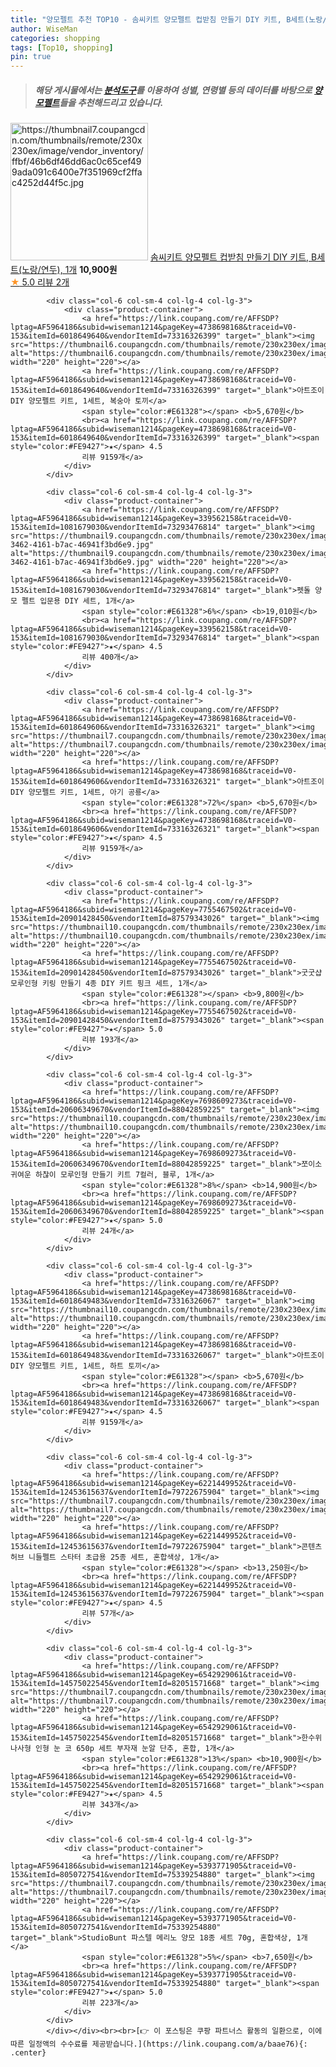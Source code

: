 ```yaml
---
title: "양모펠트 추천 TOP10 - 솜씨키트 양모펠트 컵받침 만들기 DIY 키트, B세트(노랑/연두), 1개"
author: WiseMan
categories: shopping
tags: [Top10, shopping]
pin: true
---
```


> ##### 해당 게시물에서는 [**분석도구**](https://itemscout.io/)를 이용하여 **성별**, **연령별** 등의 데이터를 바탕으로 [**양모펠트**](https://link.coupang.com/a/baae76)들을 추천해드리고 있습니다.
<div class="container"><div class="row">
            <div class="col-6 col-sm-4 col-lg-4 col-lg-3">
                <div class="product-container">
                    <a href="https://link.coupang.com/re/AFFSDP?lptag=AF5964186&subid=wiseman1214&pageKey=7518163652&traceid=V0-153&itemId=19713206345&vendorItemId=85295846638" target="_blank"><img src="https://thumbnail7.coupangcdn.com/thumbnails/remote/230x230ex/image/vendor_inventory/ffbf/46b6df46dd6ac0c65cef499ada091c6400e7f351969cf2ffac4252d44f5c.jpg" alt="https://thumbnail7.coupangcdn.com/thumbnails/remote/230x230ex/image/vendor_inventory/ffbf/46b6df46dd6ac0c65cef499ada091c6400e7f351969cf2ffac4252d44f5c.jpg" width="220" height="220"></a>
                    <a href="https://link.coupang.com/re/AFFSDP?lptag=AF5964186&subid=wiseman1214&pageKey=7518163652&traceid=V0-153&itemId=19713206345&vendorItemId=85295846638" target="_blank">솜씨키트 양모펠트 컵받침 만들기 DIY 키트, B세트(노랑/연두), 1개</a>
                    <span style="color:#E61328"></span> <b>10,900원</b>
                    <br><a href="https://link.coupang.com/re/AFFSDP?lptag=AF5964186&subid=wiseman1214&pageKey=7518163652&traceid=V0-153&itemId=19713206345&vendorItemId=85295846638" target="_blank"><span style="color:#FE9427">★</span> 5.0
                    리뷰 2개</a>
                </div>
            </div>
            
            <div class="col-6 col-sm-4 col-lg-4 col-lg-3">
                <div class="product-container">
                    <a href="https://link.coupang.com/re/AFFSDP?lptag=AF5964186&subid=wiseman1214&pageKey=4738698168&traceid=V0-153&itemId=6018649640&vendorItemId=73316326399" target="_blank"><img src="https://thumbnail6.coupangcdn.com/thumbnails/remote/230x230ex/image/rs_quotation_api/exhm8qcv/90b90ba38c17435f80f1d45ef6705b7a.jpg" alt="https://thumbnail6.coupangcdn.com/thumbnails/remote/230x230ex/image/rs_quotation_api/exhm8qcv/90b90ba38c17435f80f1d45ef6705b7a.jpg" width="220" height="220"></a>
                    <a href="https://link.coupang.com/re/AFFSDP?lptag=AF5964186&subid=wiseman1214&pageKey=4738698168&traceid=V0-153&itemId=6018649640&vendorItemId=73316326399" target="_blank">아트조이 DIY 양모펠트 키트, 1세트, 복숭아 토끼</a>
                    <span style="color:#E61328"></span> <b>5,670원</b>
                    <br><a href="https://link.coupang.com/re/AFFSDP?lptag=AF5964186&subid=wiseman1214&pageKey=4738698168&traceid=V0-153&itemId=6018649640&vendorItemId=73316326399" target="_blank"><span style="color:#FE9427">★</span> 4.5
                    리뷰 9159개</a>
                </div>
            </div>
            
            <div class="col-6 col-sm-4 col-lg-4 col-lg-3">
                <div class="product-container">
                    <a href="https://link.coupang.com/re/AFFSDP?lptag=AF5964186&subid=wiseman1214&pageKey=339562158&traceid=V0-153&itemId=1081679030&vendorItemId=73293476814" target="_blank"><img src="https://thumbnail9.coupangcdn.com/thumbnails/remote/230x230ex/image/retail/images/2021/01/04/14/9/78d29df3-3462-4161-b7ac-46941f3bd6e9.jpg" alt="https://thumbnail9.coupangcdn.com/thumbnails/remote/230x230ex/image/retail/images/2021/01/04/14/9/78d29df3-3462-4161-b7ac-46941f3bd6e9.jpg" width="220" height="220"></a>
                    <a href="https://link.coupang.com/re/AFFSDP?lptag=AF5964186&subid=wiseman1214&pageKey=339562158&traceid=V0-153&itemId=1081679030&vendorItemId=73293476814" target="_blank">펫돌 양모 펠트 입문용 DIY 세트, 1개</a>
                    <span style="color:#E61328">6%</span> <b>19,010원</b>
                    <br><a href="https://link.coupang.com/re/AFFSDP?lptag=AF5964186&subid=wiseman1214&pageKey=339562158&traceid=V0-153&itemId=1081679030&vendorItemId=73293476814" target="_blank"><span style="color:#FE9427">★</span> 4.5
                    리뷰 400개</a>
                </div>
            </div>
            
            <div class="col-6 col-sm-4 col-lg-4 col-lg-3">
                <div class="product-container">
                    <a href="https://link.coupang.com/re/AFFSDP?lptag=AF5964186&subid=wiseman1214&pageKey=4738698168&traceid=V0-153&itemId=6018649606&vendorItemId=73316326321" target="_blank"><img src="https://thumbnail7.coupangcdn.com/thumbnails/remote/230x230ex/image/rs_quotation_api/j3mn5flo/a1fca1c70da045288af6b1320c02a3c7.jpg" alt="https://thumbnail7.coupangcdn.com/thumbnails/remote/230x230ex/image/rs_quotation_api/j3mn5flo/a1fca1c70da045288af6b1320c02a3c7.jpg" width="220" height="220"></a>
                    <a href="https://link.coupang.com/re/AFFSDP?lptag=AF5964186&subid=wiseman1214&pageKey=4738698168&traceid=V0-153&itemId=6018649606&vendorItemId=73316326321" target="_blank">아트조이 DIY 양모펠트 키트, 1세트, 아기 공룡</a>
                    <span style="color:#E61328">72%</span> <b>5,670원</b>
                    <br><a href="https://link.coupang.com/re/AFFSDP?lptag=AF5964186&subid=wiseman1214&pageKey=4738698168&traceid=V0-153&itemId=6018649606&vendorItemId=73316326321" target="_blank"><span style="color:#FE9427">★</span> 4.5
                    리뷰 9159개</a>
                </div>
            </div>
            
            <div class="col-6 col-sm-4 col-lg-4 col-lg-3">
                <div class="product-container">
                    <a href="https://link.coupang.com/re/AFFSDP?lptag=AF5964186&subid=wiseman1214&pageKey=7755467502&traceid=V0-153&itemId=20901428450&vendorItemId=87579343026" target="_blank"><img src="https://thumbnail10.coupangcdn.com/thumbnails/remote/230x230ex/image/vendor_inventory/4b29/5858b88b8fc37dc7328a84ecbbf0adcc5df51245890e69b3ae92e45e0a10.png" alt="https://thumbnail10.coupangcdn.com/thumbnails/remote/230x230ex/image/vendor_inventory/4b29/5858b88b8fc37dc7328a84ecbbf0adcc5df51245890e69b3ae92e45e0a10.png" width="220" height="220"></a>
                    <a href="https://link.coupang.com/re/AFFSDP?lptag=AF5964186&subid=wiseman1214&pageKey=7755467502&traceid=V0-153&itemId=20901428450&vendorItemId=87579343026" target="_blank">굿굿샵 모루인형 키링 만들기 4종 DIY 키트 핑크 세트, 1개</a>
                    <span style="color:#E61328"></span> <b>9,800원</b>
                    <br><a href="https://link.coupang.com/re/AFFSDP?lptag=AF5964186&subid=wiseman1214&pageKey=7755467502&traceid=V0-153&itemId=20901428450&vendorItemId=87579343026" target="_blank"><span style="color:#FE9427">★</span> 5.0
                    리뷰 193개</a>
                </div>
            </div>
            
            <div class="col-6 col-sm-4 col-lg-4 col-lg-3">
                <div class="product-container">
                    <a href="https://link.coupang.com/re/AFFSDP?lptag=AF5964186&subid=wiseman1214&pageKey=7698609273&traceid=V0-153&itemId=20606349670&vendorItemId=88042859225" target="_blank"><img src="https://thumbnail10.coupangcdn.com/thumbnails/remote/230x230ex/image/vendor_inventory/341d/170c8a874e390d4e6b7bc20f64a6aa897e2e427a5e09a2f78586e8a33b18.jpg" alt="https://thumbnail10.coupangcdn.com/thumbnails/remote/230x230ex/image/vendor_inventory/341d/170c8a874e390d4e6b7bc20f64a6aa897e2e427a5e09a2f78586e8a33b18.jpg" width="220" height="220"></a>
                    <a href="https://link.coupang.com/re/AFFSDP?lptag=AF5964186&subid=wiseman1214&pageKey=7698609273&traceid=V0-153&itemId=20606349670&vendorItemId=88042859225" target="_blank">쪼이소 귀여운 하찮이 모루인형 만들기 키트 7컬러, 블루, 1개</a>
                    <span style="color:#E61328">8%</span> <b>14,900원</b>
                    <br><a href="https://link.coupang.com/re/AFFSDP?lptag=AF5964186&subid=wiseman1214&pageKey=7698609273&traceid=V0-153&itemId=20606349670&vendorItemId=88042859225" target="_blank"><span style="color:#FE9427">★</span> 5.0
                    리뷰 24개</a>
                </div>
            </div>
            
            <div class="col-6 col-sm-4 col-lg-4 col-lg-3">
                <div class="product-container">
                    <a href="https://link.coupang.com/re/AFFSDP?lptag=AF5964186&subid=wiseman1214&pageKey=4738698168&traceid=V0-153&itemId=6018649483&vendorItemId=73316326067" target="_blank"><img src="https://thumbnail10.coupangcdn.com/thumbnails/remote/230x230ex/image/rs_quotation_api/quh5xgfo/210928762df0497f8317b0013093b99f.jpg" alt="https://thumbnail10.coupangcdn.com/thumbnails/remote/230x230ex/image/rs_quotation_api/quh5xgfo/210928762df0497f8317b0013093b99f.jpg" width="220" height="220"></a>
                    <a href="https://link.coupang.com/re/AFFSDP?lptag=AF5964186&subid=wiseman1214&pageKey=4738698168&traceid=V0-153&itemId=6018649483&vendorItemId=73316326067" target="_blank">아트조이 DIY 양모펠트 키트, 1세트, 하트 토끼</a>
                    <span style="color:#E61328"></span> <b>5,670원</b>
                    <br><a href="https://link.coupang.com/re/AFFSDP?lptag=AF5964186&subid=wiseman1214&pageKey=4738698168&traceid=V0-153&itemId=6018649483&vendorItemId=73316326067" target="_blank"><span style="color:#FE9427">★</span> 4.5
                    리뷰 9159개</a>
                </div>
            </div>
            
            <div class="col-6 col-sm-4 col-lg-4 col-lg-3">
                <div class="product-container">
                    <a href="https://link.coupang.com/re/AFFSDP?lptag=AF5964186&subid=wiseman1214&pageKey=6221449952&traceid=V0-153&itemId=12453615637&vendorItemId=79722675904" target="_blank"><img src="https://thumbnail7.coupangcdn.com/thumbnails/remote/230x230ex/image/rs_quotation_api/rzvxsyav/1b92c92f592e4af2bec5eb1ee1e998d5.jpg" alt="https://thumbnail7.coupangcdn.com/thumbnails/remote/230x230ex/image/rs_quotation_api/rzvxsyav/1b92c92f592e4af2bec5eb1ee1e998d5.jpg" width="220" height="220"></a>
                    <a href="https://link.coupang.com/re/AFFSDP?lptag=AF5964186&subid=wiseman1214&pageKey=6221449952&traceid=V0-153&itemId=12453615637&vendorItemId=79722675904" target="_blank">콘텐츠허브 니들펠트 스타터 초급용 25종 세트, 혼합색상, 1개</a>
                    <span style="color:#E61328"></span> <b>13,250원</b>
                    <br><a href="https://link.coupang.com/re/AFFSDP?lptag=AF5964186&subid=wiseman1214&pageKey=6221449952&traceid=V0-153&itemId=12453615637&vendorItemId=79722675904" target="_blank"><span style="color:#FE9427">★</span> 4.5
                    리뷰 57개</a>
                </div>
            </div>
            
            <div class="col-6 col-sm-4 col-lg-4 col-lg-3">
                <div class="product-container">
                    <a href="https://link.coupang.com/re/AFFSDP?lptag=AF5964186&subid=wiseman1214&pageKey=6542929061&traceid=V0-153&itemId=14575022545&vendorItemId=82051571668" target="_blank"><img src="https://thumbnail7.coupangcdn.com/thumbnails/remote/230x230ex/image/vendor_inventory/9c1b/1b9f563eca2e7e43938525ed336118210a8587021031eb280c5e79b84ad4.jpg" alt="https://thumbnail7.coupangcdn.com/thumbnails/remote/230x230ex/image/vendor_inventory/9c1b/1b9f563eca2e7e43938525ed336118210a8587021031eb280c5e79b84ad4.jpg" width="220" height="220"></a>
                    <a href="https://link.coupang.com/re/AFFSDP?lptag=AF5964186&subid=wiseman1214&pageKey=6542929061&traceid=V0-153&itemId=14575022545&vendorItemId=82051571668" target="_blank">한수위 나사형 인형 눈 코 650p 세트 부자재 눈알 단추, 혼합, 1개</a>
                    <span style="color:#E61328">13%</span> <b>10,900원</b>
                    <br><a href="https://link.coupang.com/re/AFFSDP?lptag=AF5964186&subid=wiseman1214&pageKey=6542929061&traceid=V0-153&itemId=14575022545&vendorItemId=82051571668" target="_blank"><span style="color:#FE9427">★</span> 4.5
                    리뷰 343개</a>
                </div>
            </div>
            
            <div class="col-6 col-sm-4 col-lg-4 col-lg-3">
                <div class="product-container">
                    <a href="https://link.coupang.com/re/AFFSDP?lptag=AF5964186&subid=wiseman1214&pageKey=5393771905&traceid=V0-153&itemId=8050727541&vendorItemId=75339254880" target="_blank"><img src="https://thumbnail7.coupangcdn.com/thumbnails/remote/230x230ex/image/rs_quotation_api/z0wsckxa/c29ee496f0164c5eaae9aacb3f5dda28.jpg" alt="https://thumbnail7.coupangcdn.com/thumbnails/remote/230x230ex/image/rs_quotation_api/z0wsckxa/c29ee496f0164c5eaae9aacb3f5dda28.jpg" width="220" height="220"></a>
                    <a href="https://link.coupang.com/re/AFFSDP?lptag=AF5964186&subid=wiseman1214&pageKey=5393771905&traceid=V0-153&itemId=8050727541&vendorItemId=75339254880" target="_blank">StudioBunt 파스텔 메리노 양모 18종 세트 70g, 혼합색상, 1개</a>
                    <span style="color:#E61328">5%</span> <b>7,650원</b>
                    <br><a href="https://link.coupang.com/re/AFFSDP?lptag=AF5964186&subid=wiseman1214&pageKey=5393771905&traceid=V0-153&itemId=8050727541&vendorItemId=75339254880" target="_blank"><span style="color:#FE9427">★</span> 5.0
                    리뷰 223개</a>
                </div>
            </div>
            </div></div><br><br>[👉 이 포스팅은 쿠팡 파트너스 활동의 일환으로, 이에 따른 일정액의 수수료를 제공받습니다.](https://link.coupang.com/a/baae76){: .center}